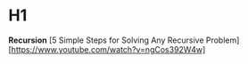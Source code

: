 # H1
**Recursion**
[5 Simple Steps for Solving Any Recursive Problem][https://www.youtube.com/watch?v=ngCos392W4w]
